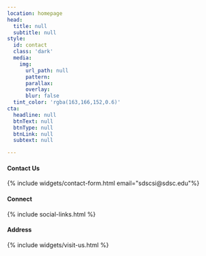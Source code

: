 ```yaml
---
location: homepage
head:
  title: null
  subtitle: null
style:
  id: contact
  class: 'dark'
  media:
    img:
      url_path: null
      pattern:
      parallax:
      overlay:
      blur: false
  tint_color: 'rgba(163,166,152,0.6)'
cta:
  headline: null
  btnText: null
  btnType: null
  btnLink: null
  subtext: null

---
```


<div class="col-sm-7">
    <h4 class="text-left">Contact Us</h4>
    {% include widgets/contact-form.html email="sdscsi@sdsc.edu"%}
</div>

<div class="col-sm-5">
<h4 class="text-left">Connect</h4>
{% include social-links.html %}

<h4 class="text-left">Address</h4>
{% include widgets/visit-us.html %}
</div>
